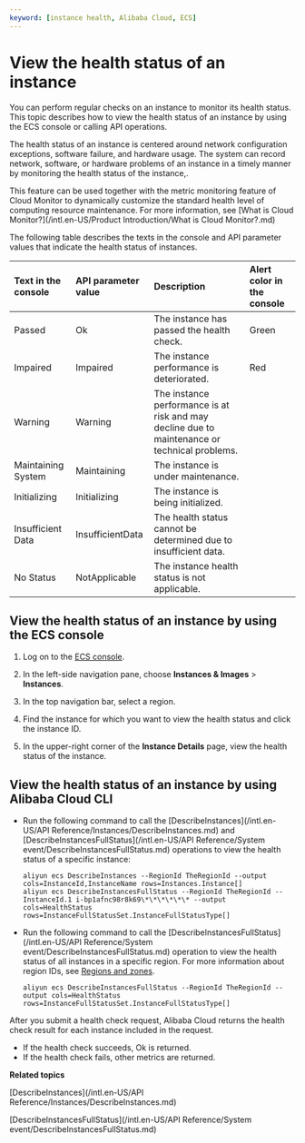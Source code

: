 ```yaml
---
keyword: [instance health, Alibaba Cloud, ECS]
---
```


# View the health status of an instance

You can perform regular checks on an instance to monitor its health status. This topic describes how to view the health status of an instance by using the ECS console or calling API operations.

The health status of an instance is centered around network configuration exceptions, software failure, and hardware usage. The system can record network, software, or hardware problems of an instance in a timely manner by monitoring the health status of the instance,.

This feature can be used together with the metric monitoring feature of Cloud Monitor to dynamically customize the standard health level of computing resource maintenance. For more information, see [What is Cloud Monitor?](/intl.en-US/Product Introduction/What is Cloud Monitor?.md)

The following table describes the texts in the console and API parameter values that indicate the health status of instances.

|Text in the console|API parameter value|Description|Alert color in the console|
|:------------------|:------------------|:----------|:-------------------------|
|Passed|Ok|The instance has passed the health check.|Green|
|Impaired|Impaired|The instance performance is deteriorated.|Red|
|Warning|Warning|The instance performance is at risk and may decline due to maintenance or technical problems.|
|Maintaining System|Maintaining|The instance is under maintenance.|
|Initializing|Initializing|The instance is being initialized.|
|Insufficient Data|InsufficientData|The health status cannot be determined due to insufficient data.|
|No Status|NotApplicable|The instance health status is not applicable.|

## View the health status of an instance by using the ECS console

1.  Log on to the [ECS console](https://ecs.console.aliyun.com).

2.  In the left-side navigation pane, choose **Instances & Images** \> **Instances**.

3.  In the top navigation bar, select a region.

4.  Find the instance for which you want to view the health status and click the instance ID.

5.  In the upper-right corner of the **Instance Details** page, view the health status of the instance.


## View the health status of an instance by using Alibaba Cloud CLI

-   Run the following command to call the [DescribeInstances](/intl.en-US/API Reference/Instances/DescribeInstances.md) and [DescribeInstancesFullStatus](/intl.en-US/API Reference/System event/DescribeInstancesFullStatus.md) operations to view the health status of a specific instance:

    ```
    aliyun ecs DescribeInstances --RegionId TheRegionId --output cols=InstanceId,InstanceName rows=Instances.Instance[]
    aliyun ecs DescribeInstancesFullStatus --RegionId TheRegionId --InstanceId.1 i-bp1afnc98r8k69\*\*\*\*\*\* --output cols=HealthStatus rows=InstanceFullStatusSet.InstanceFullStatusType[]
    ```

-   Run the following command to call the [DescribeInstancesFullStatus](/intl.en-US/API Reference/System event/DescribeInstancesFullStatus.md) operation to view the health status of all instances in a specific region. For more information about region IDs, see [Regions and zones]().

    ```
    aliyun ecs DescribeInstancesFullStatus --RegionId TheRegionId --output cols=HealthStatus rows=InstanceFullStatusSet.InstanceFullStatusType[]
    ```


After you submit a health check request, Alibaba Cloud returns the health check result for each instance included in the request.

-   If the health check succeeds, Ok is returned.
-   If the health check fails, other metrics are returned.

**Related topics**  


[DescribeInstances](/intl.en-US/API Reference/Instances/DescribeInstances.md)

[DescribeInstancesFullStatus](/intl.en-US/API Reference/System event/DescribeInstancesFullStatus.md)

